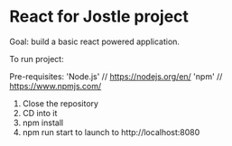 # React for Jostle project
Goal: build a basic react powered application.


To run project:

Pre-requisites: 
'Node.js' // https://nodejs.org/en/
'npm' // https://www.npmjs.com/

1. Close the repository
2. CD into it
3. npm install
4. npm run start to launch to http://localhost:8080
